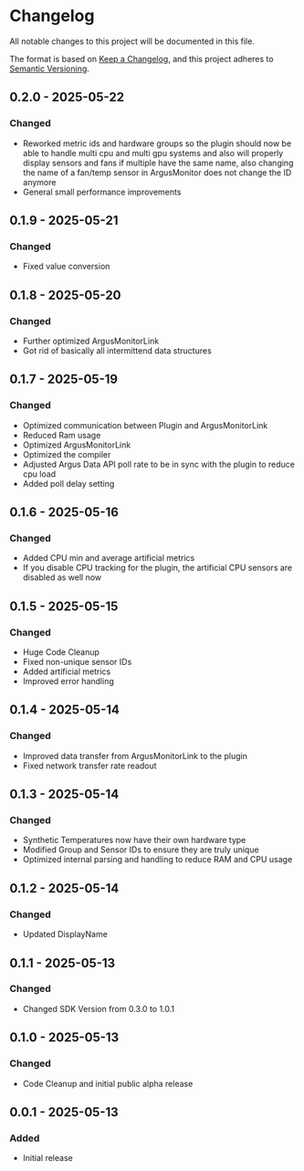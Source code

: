 # Changelog

All notable changes to this project will be documented in this file.

The format is based on [Keep a Changelog](https://keepachangelog.com/en/1.0.0/),
and this project adheres to [Semantic Versioning](https://semver.org/spec/v2.0.0.html).


## 0.2.0 - 2025-05-22

### Changed

- Reworked metric ids and hardware groups so the plugin should now be able to handle multi cpu and multi gpu systems and also will properly display sensors and fans if multiple have the same name, also changing the name of a fan/temp sensor in ArgusMonitor does not change the ID anymore
- General small performance improvements

## 0.1.9 - 2025-05-21

### Changed

- Fixed value conversion

## 0.1.8 - 2025-05-20

### Changed

- Further optimized ArgusMonitorLink
- Got rid of basically all intermittend data structures

## 0.1.7 - 2025-05-19

### Changed

- Optimized communication between Plugin and ArgusMonitorLink
- Reduced Ram usage
- Optimized ArgusMonitorLink
- Optimized the compiler
- Adjusted Argus Data API poll rate to be in sync with the plugin to reduce cpu load
- Added poll delay setting

## 0.1.6 - 2025-05-16

### Changed

- Added CPU min and average artificial metrics
- If you disable CPU tracking for the plugin, the artificial CPU sensors are disabled as well now

## 0.1.5 - 2025-05-15

### Changed

- Huge Code Cleanup
- Fixed non-unique sensor IDs
- Added artificial metrics
- Improved error handling

## 0.1.4 - 2025-05-14

### Changed

- Improved data transfer from ArgusMonitorLink to the plugin
- Fixed network transfer rate readout

## 0.1.3 - 2025-05-14

### Changed

- Synthetic Temperatures now have their own hardware type
- Modified Group and Sensor IDs to ensure they are truly unique
- Optimized internal parsing and handling to reduce RAM and CPU usage

## 0.1.2 - 2025-05-14

### Changed

- Updated DisplayName

## 0.1.1 - 2025-05-13

### Changed

- Changed SDK Version from 0.3.0 to 1.0.1

## 0.1.0 - 2025-05-13

### Changed

- Code Cleanup and initial public alpha release

## 0.0.1 - 2025-05-13

### Added

- Initial release
